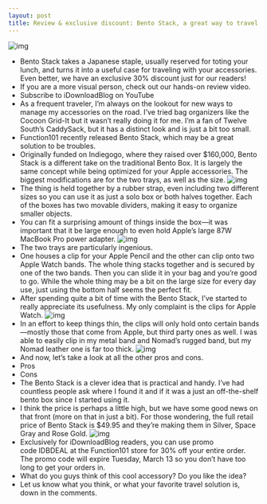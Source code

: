 ```yaml
---
layout: post
title: Review & exclusive discount: Bento Stack, a great way to travel with your accessories
---
```

![img](http://media.idownloadblog.com/wp-content/uploads/2018/03/BentoStack-Travel-Accesory-Single.jpg)
* Bento Stack takes a Japanese staple, usually reserved for toting your lunch, and turns it into a useful case for traveling with your accessories. Even better, we have an exclusive 30% discount just for our readers!
* If you are a more visual person, check out our hands-on review video.
* Subscribe to iDownloadBlog on YouTube
* As a frequent traveler, I’m always on the lookout for new ways to manage my accessories on the road. I’ve tried bag organizers like the Cocoon Grid-It but it wasn’t really doing it for me. I’m a fan of Twelve South’s CaddySack, but it has a distinct look and is just a bit too small.
* Function101 recently released Bento Stack, which may be a great solution to be troubles.
* Originally funded on Indiegogo, where they raised over $160,000, Bento Stack is a different take on the traditional Bento Box. It is largely the same concept while being optimized for your Apple accessories. The biggest modifications are for the two trays, as well as the size.
![img](http://media.idownloadblog.com/wp-content/uploads/2018/03/BentoStack-Travel-Accesory-Parts.jpg)
* The thing is held together by a rubber strap, even including two different sizes so you can use it as just a solo box or both halves together. Each of the boxes has two movable dividers, making it easy to organize smaller objects.
* You can fit a surprising amount of things inside the box—it was important that it be large enough to even hold Apple’s large 87W MacBook Pro power adapter.
![img](http://media.idownloadblog.com/wp-content/uploads/2018/03/Bento-Stack-Apple-Pencil.jpg)
* The two trays are particularly ingenious.
* One houses a clip for your Apple Pencil and the other can clip onto two Apple Watch bands. The whole thing stacks together and is secured by one of the two bands. Then you can slide it in your bag and you’re good to go. While the whole thing may be a bit on the large size for every day use, just using the bottom half seems the perfect fit.
* After spending quite a bit of time with the Bento Stack, I’ve started to really appreciate its usefulness. My only complaint is the clips for Apple Watch.
![img](http://media.idownloadblog.com/wp-content/uploads/2018/03/BentoStack-Travel-Accesory-Apple-Watch-Bands.jpg)
* In an effort to keep things thin, the clips will only hold onto certain bands—mostly those that come from Apple, but third party ones as well. I was able to easily clip in my metal band and Nomad’s rugged band, but my Nomad leather one is far too thick.
![img](http://media.idownloadblog.com/wp-content/uploads/2018/03/BentoStack-Travel-Accesory-MacBook-Charger.jpg)
* And now, let’s take a look at all the other pros and cons.
* Pros
* Cons
* The Bento Stack is a clever idea that is practical and handy. I’ve had countless people ask where I found it and if it was a just an off-the-shelf bento box since I started using it.
* I think the price is perhaps a little high, but we have some good news on that front (more on that in just a bit). For those wondering, the full retail price of Bento Stack is $49.95 and they’re making them in Silver, Space Gray and Rose Gold.
![img](http://media.idownloadblog.com/wp-content/uploads/2018/03/BentoStack-Travel-Accesory-Lenses.jpg)
* Exclusively for iDownloadBlog readers, you can use promo code IDBDEAL at the Function101 store for 30% off your entire order. The promo code will expire Tuesday, March 13 so you don’t have too long to get your orders in.
* What do you guys think of this cool accessory? Do you like the idea?
* Let us know what you think, or what your favorite travel solution is, down in the comments.

